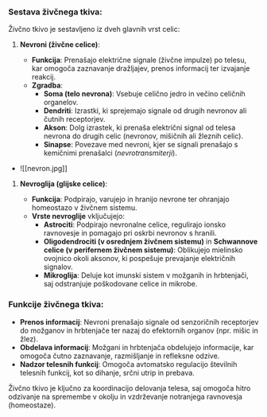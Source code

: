 ### Sestava živčnega tkiva:

Živčno tkivo je sestavljeno iz dveh glavnih vrst celic:

1. **Nevroni (živčne celice)**:
    
    - **Funkcija**: Prenašajo električne signale (živčne impulze) po telesu, kar omogoča zaznavanje dražljajev, prenos informacij ter izvajanje reakcij.
    - **Zgradba**:
        - **Soma (telo nevrona)**: Vsebuje celično jedro in večino celičnih organelov.
        - **Dendriti**: Izrastki, ki sprejemajo signale od drugih nevronov ali čutnih receptorjev.
        - **Akson**: Dolg izrastek, ki prenaša električni signal od telesa nevrona do drugih celic (nevronov, mišičnih ali žleznih celic).
        - **Sinapse**: Povezave med nevroni, kjer se signali prenašajo s kemičnimi prenašalci (_nevrotransmiterji_).
- ![[nevron.jpg]]
1. **Nevroglija (glijske celice)**:
    
    - **Funkcija**: Podpirajo, varujejo in hranijo nevrone ter ohranjajo homeostazo v živčnem sistemu.
    - **Vrste nevroglije** vključujejo:
        - **Astrociti**: Podpirajo nevronalne celice, regulirajo ionsko ravnovesje in pomagajo pri oskrbi nevronov s hranili.
        - **Oligodendrociti (v osrednjem živčnem sistemu)** in **Schwannove celice (v perifernem živčnem sistemu)**: Oblikujejo mielinsko ovojnico okoli aksonov, ki pospešuje prevajanje električnih signalov.
        - **Mikroglija**: Deluje kot imunski sistem v možganih in hrbtenjači, saj odstranjuje poškodovane celice in mikrobe.

### Funkcije živčnega tkiva:

- **Prenos informacij**: Nevroni prenašajo signale od senzoričnih receptorjev do možganov in hrbtenjače ter nazaj do efektornih organov (npr. mišic in žlez).
- **Obdelava informacij**: Možgani in hrbtenjača obdelujejo informacije, kar omogoča čutno zaznavanje, razmišljanje in refleksne odzive.
- **Nadzor telesnih funkcij**: Omogoča avtomatsko regulacijo številnih telesnih funkcij, kot so dihanje, srčni utrip in prebava.

Živčno tkivo je ključno za koordinacijo delovanja telesa, saj omogoča hitro odzivanje na spremembe v okolju in vzdrževanje notranjega ravnovesja (homeostaze).